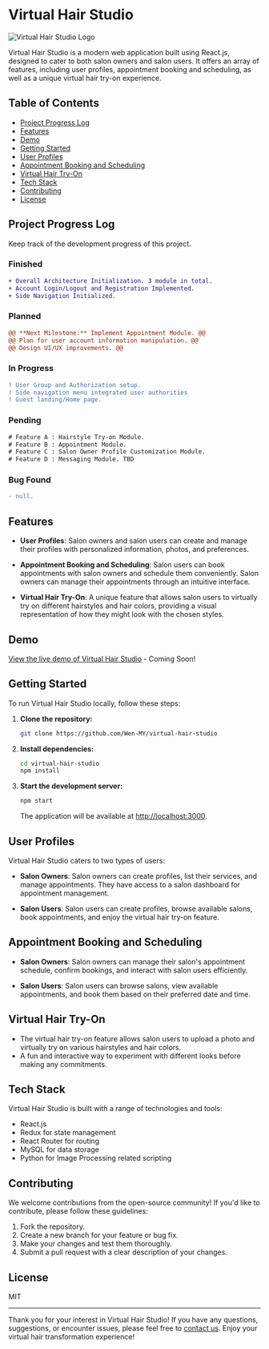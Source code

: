 # Virtual Hair Studio

![Virtual Hair Studio Logo](link_to_logo.png)

Virtual Hair Studio is a modern web application built using React.js, designed to cater to both salon owners and salon users. It offers an array of features, including user profiles, appointment booking and scheduling, as well as a unique virtual hair try-on experience.

## Table of Contents

- [Project Progress Log](#project-progress-log)
- [Features](#features)
- [Demo](#demo)
- [Getting Started](#getting-started)
- [User Profiles](#user-profiles)
- [Appointment Booking and Scheduling](#appointment-booking-and-scheduling)
- [Virtual Hair Try-On](#virtual-hair-try-on)
- [Tech Stack](#tech-stack)
- [Contributing](#contributing)
- [License](#license)

## Project Progress Log

Keep track of the development progress of this project.

### Finished
```diff
+ Overall Architecture Initialization. 3 module in total.
+ Account Login/Logout and Registration Implemented.
+ Side Navigation Initialized.
```
### Planned
```diff
@@ **Next Milestone:** Implement Appointment Module. @@
@@ Plan for user account information manipulation. @@
@@ Design UI/UX improvements. @@
```
### In Progress
```diff
! User Group and Authorization setup.
! Side navigation menu integrated user authorities
! Guest landing/Home page.
```
### Pending
```diff
# Feature A : Hairstyle Try-on Module.
# Feature B : Appointment Module.
# Feature C : Salon Owner Profile Customization Module.
# Feature D : Messaging Module. TBD
```
### Bug Found
```diff
- null.
```
## Features

- **User Profiles**: Salon owners and salon users can create and manage their profiles with personalized information, photos, and preferences.

- **Appointment Booking and Scheduling**: Salon users can book appointments with salon owners and schedule them conveniently. Salon owners can manage their appointments through an intuitive interface.

- **Virtual Hair Try-On**: A unique feature that allows salon users to virtually try on different hairstyles and hair colors, providing a visual representation of how they might look with the chosen styles.

## Demo

[View the live demo of Virtual Hair Studio](#) - Coming Soon!

## Getting Started

To run Virtual Hair Studio locally, follow these steps:

1. **Clone the repository:**

   ```bash
   git clone https://github.com/Wen-MY/virtual-hair-studio
   ```

2. **Install dependencies:**

   ```bash
   cd virtual-hair-studio
   npm install
   ```

3. **Start the development server:**

   ```bash
   npm start
   ```

   The application will be available at [http://localhost:3000](http://localhost:3000).

## User Profiles

Virtual Hair Studio caters to two types of users:

- **Salon Owners**: Salon owners can create profiles, list their services, and manage appointments. They have access to a salon dashboard for appointment management.

- **Salon Users**: Salon users can create profiles, browse available salons, book appointments, and enjoy the virtual hair try-on feature.

## Appointment Booking and Scheduling

- **Salon Owners**: Salon owners can manage their salon's appointment schedule, confirm bookings, and interact with salon users efficiently.

- **Salon Users**: Salon users can browse salons, view available appointments, and book them based on their preferred date and time.

## Virtual Hair Try-On

- The virtual hair try-on feature allows salon users to upload a photo and virtually try on various hairstyles and hair colors.
- A fun and interactive way to experiment with different looks before making any commitments.

## Tech Stack

Virtual Hair Studio is built with a range of technologies and tools:

- React.js
- Redux for state management
- React Router for routing
- MySQL for data storage
- Python for Image Processing related scripting

## Contributing

We welcome contributions from the open-source community! If you'd like to contribute, please follow these guidelines:

1. Fork the repository.
2. Create a new branch for your feature or bug fix.
3. Make your changes and test them thoroughly.
4. Submit a pull request with a clear description of your changes.

## License

MIT

---

Thank you for your interest in Virtual Hair Studio! If you have any questions, suggestions, or encounter issues, please feel free to [contact us](mailto:ahwen2a7a9@gmail.com). Enjoy your virtual hair transformation experience!
